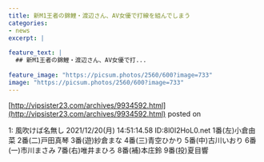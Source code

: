 ```yaml
---
title: 新M1王者の錦鯉・渡辺さん、AV女優で打線を組んでしまう
categories:
- news
excerpt: |
  
feature_text: |
  ## 新M1王者の錦鯉・渡辺さん、AV女優で打...
  
feature_image: "https://picsum.photos/2560/600?image=733"
image: "https://picsum.photos/2560/600?image=733"
---
```


[http://vipsister23.com/archives/9934592.html](http://vipsister23.com/archives/9934592.html)
posted on 

<!--more-->

1: 風吹けば名無し 2021/12/20(月) 14:51:14.58 ID:8l0I2HoL0.net 1番(左)小倉由菜 2番(二)戸田真琴 3番(遊)紗倉まな 4番(三)青空ひかり 5番(中)古川いおり 6番(一)市川まさみ 7番(右)唯井まひろ 8番(補)本庄鈴 9番(投)夏目響
